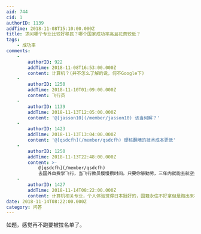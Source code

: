 ```yaml
---
aid: 744
cid: 1
authorID: 1139
addTime: 2018-11-08T15:10:00.000Z
title: 求问哪个专业比较好移民？哪个国家成功率高且花费较低？
tags:
    - 成功率
comments:
    -
        authorID: 922
        addTime: 2018-11-08T16:53:00.000Z
        content: 计算机？(并不怎么了解的说，何不Google下)
    -
        authorID: 1250
        addTime: 2018-11-10T01:09:00.000Z
        content: 飞行员
    -
        authorID: 1139
        addTime: 2018-11-13T12:05:00.000Z
        content: '@[jasson10](/member/jasson10) 该当何解？'
    -
        authorID: 1423
        addTime: 2018-11-13T13:04:00.000Z
        content: '@[qsdcfh](/member/qsdcfh) 硬核翻墙的技术成本更低'
    -
        authorID: 1250
        addTime: 2018-11-13T22:48:00.000Z
        content: >-
            @[qsdcfh](/member/qsdcfh)
            去国外自费学飞行，当飞行教员慢慢攒时间。只要你够勤劳，三年内就能去航空公司，airline。四五年后就随便移民了
    -
        authorID: 1427
        addTime: 2018-11-14T08:22:00.000Z
        content: 计算机相关专业，个人体验觉得日本挺好的，国籍永住不好拿但是跑出来机会比较多，门槛低。
date: 2018-11-14T08:22:00.000Z
category: 问答
---
```


如题，感觉再不跑要被拉名单了。
